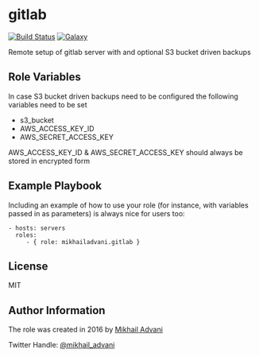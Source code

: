 gitlab
=========

[![Build Status](https://travis-ci.org/mikhailadvani/gitlab.svg?branch=master)](https://travis-ci.org/mikhailadvani/gitlab) [![Galaxy](https://img.shields.io/badge/ansible--galaxy-mikhailadvani.gitlab-blue.svg)](https://galaxy.ansible.com/mikhailadvani/gitlab)

Remote setup of gitlab server with and optional S3 bucket driven backups

Role Variables
--------------

In case S3 bucket driven backups need to be configured the following variables need to be set
- s3_bucket
- AWS_ACCESS_KEY_ID
- AWS_SECRET_ACCESS_KEY

AWS_ACCESS_KEY_ID & AWS_SECRET_ACCESS_KEY should always be stored in encrypted form

Example Playbook
----------------

Including an example of how to use your role (for instance, with variables passed in as parameters) is always nice for users too:

    - hosts: servers
      roles:
         - { role: mikhailadvani.gitlab }

License
-------

MIT

Author Information
------------------

The role was created in 2016 by [Mikhail Advani](https://github.com/mikhailadvani "Github")

Twitter Handle: [@mikhail_advani](https://twitter.com/mikhail_advani "Twitter")
